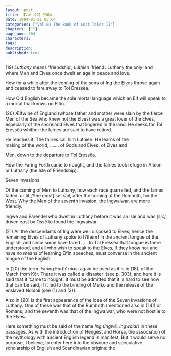 ```yaml
---
layout: post
title: 【Vol.02】P304.
date: 1984-01-01 05:04
categories: ["Vol.02 The Book of Lost Tales II"]
chapters: [""]
page_num: 304
characters: 
tags: 
description: 
published: true
---
```


<p style="text-indent: 0;">
(19)  <I>Luthany </I>means ‘friendship’, <I>Lúthien </I>‘friend’. Luthany the only land where Men and Elves once dwelt an age in peace and love.
</p>

How for a while after the coming of the sons of Ing the Elves throve again and ceased to fare away to Tol Eressëa.

How Old English became the sole mortal language which an Elf will speak to a mortal that knows no Elfin.

(20)   Ælfwine of England (whose father and mother were slain by the fierce Men of the Sea who knew not the Elves) was a great lover of the Elves, especially of the shoreland Elves that lingered in the land. He seeks for Tol Eressëa whither the fairies are said to have retired.

He reaches it. The fairies call him Lúthien. He learns of the<BR>making of the world, ....... of Gods and Elves, of Elves and

Men, down to the departure to Tol Eressëa.

How the Faring Forth came to nought, and the fairies took refuge in Albion or Luthany (the Isle of Friendship).

Seven invasions.

Of the coming of Men to Luthany, how each race quarrelled, and the fairies faded, until [?the most] set sail, after the coming of the Rúmhoth, for the West. Why the Men of the seventh invasion, the Ingwaiwar, are more friendly.

Ingwë and Eärendel who dwelt in Luthany before it was an isle and was <I>[sic] </I>driven east by Ossë to found the Ingwaiwar.

(21)   All the descendants of Ing were well disposed to Elves; hence the remaining Elves of Luthany spoke to [?them] in the ancient tongue of the English, and since some have fared ..... to Tol Eressëa that tongue is there understood, and all who wish to speak to the Elves, if they know not and have no means of learning Elfin speeches, must converse in the ancient tongue of the English.

In (20) the term ‘Faring Forth’ must again be used as it is in (18), of the March from Kôr. There it was called a ‘disaster’ (see p. 303), and here it is said that it ‘came to nought’: it must be admitted that it is hard to see how that can be said, if it led to the binding of Melko and the release of the enslaved Noldoli (see (1) and (3)).

Also in (20) is the first appearance of the idea of the Seven Invasions of Luthany. One of these was that of the Rúmhoth (mentioned also in (14)) or Romans; and the seventh was that of the Ingwaiwar, who were not hostile to the Elves.

Here something must be said of the name <I>Ing (Ingwë, Ingwaiar) </I>in these passages. As with the introduction of Hengest and Horsa, the association of the mythology with ancient English legend is manifest. But it would serve no purpose, I believe, to enter here into the obscure and speculative scholarship of English and Scandinavian origins: the

